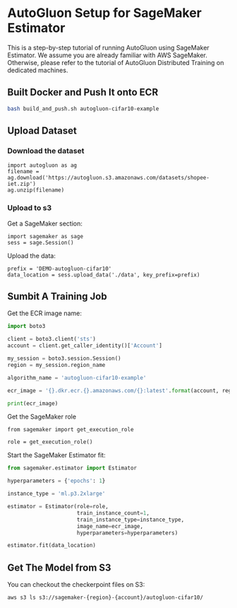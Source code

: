 # AutoGluon Setup for SageMaker Estimator

This is a step-by-step tutorial of running AutoGluon using SageMaker Estimator. We assume you are already familiar with AWS SageMaker. Otherwise, please refer to the tutorial of AutoGluon Distributed Training on dedicated machines.

## Built Docker and Push It onto ECR

```bash
bash build_and_push.sh autogluon-cifar10-example
```

## Upload Dataset

### Download the dataset

```
import autogluon as ag
filename = ag.download('https://autogluon.s3.amazonaws.com/datasets/shopee-iet.zip')
ag.unzip(filename)
```

### Upload to s3
Get a SageMaker section:

```
import sagemaker as sage
sess = sage.Session()
```

Upload the data:

```
prefix = 'DEMO-autogluon-cifar10'
data_location = sess.upload_data('./data', key_prefix=prefix)
```

## Sumbit A Training Job

Get the ECR image name:

```python
import boto3

client = boto3.client('sts')
account = client.get_caller_identity()['Account']

my_session = boto3.session.Session()
region = my_session.region_name

algorithm_name = 'autogluon-cifar10-example'

ecr_image = '{}.dkr.ecr.{}.amazonaws.com/{}:latest'.format(account, region, algorithm_name)

print(ecr_image)
```

Get the SageMaker role

```
from sagemaker import get_execution_role

role = get_execution_role()
```

Start the SageMaker Estimator fit:

```python
from sagemaker.estimator import Estimator

hyperparameters = {'epochs': 1}

instance_type = 'ml.p3.2xlarge'

estimator = Estimator(role=role,
                      train_instance_count=1,
                      train_instance_type=instance_type,
                      image_name=ecr_image,
                      hyperparameters=hyperparameters)

estimator.fit(data_location)
```

## Get The Model from S3

You can checkout the checkerpoint files on S3:

```bash
aws s3 ls s3://sagemaker-{region}-{account}/autogluon-cifar10/
```
